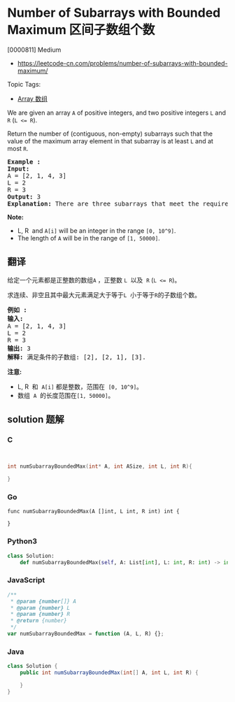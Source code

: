 # Number of Subarrays with Bounded Maximum 区间子数组个数

[0000811] Medium

- https://leetcode-cn.com/problems/number-of-subarrays-with-bounded-maximum/

Topic Tags:

- [Array 数组](https://leetcode-cn.com/tag/array/)

We are given an array `A` of positive integers, and two positive integers `L` and `R` (`L <= R`).

Return the number of (contiguous, non-empty) subarrays such that the value of the maximum array element in that subarray is at least `L` and at most `R`.

<pre><strong>Example :</strong>
<strong>Input:</strong> 
A = [2, 1, 4, 3]
L = 2
R = 3
<strong>Output:</strong> 3
<strong>Explanation:</strong> There are three subarrays that meet the requirements: [2], [2, 1], [3].
</pre>

**Note:**

- L, R  and `A[i]` will be an integer in the range `[0, 10^9]`.
- The length of `A` will be in the range of `[1, 50000]`.

## 翻译

给定一个元素都是正整数的数组`A` ，正整数 `L`  以及  `R` (`L <= R`)。

求连续、非空且其中最大元素满足大于等于`L`  小于等于`R`的子数组个数。

<pre><strong>例如 :</strong>
<strong>输入:</strong> 
A = [2, 1, 4, 3]
L = 2
R = 3
<strong>输出:</strong> 3
<strong>解释:</strong> 满足条件的子数组: [2], [2, 1], [3].
</pre>

**注意:**

- L, R  和  `A[i]` 都是整数，范围在  `[0, 10^9]`。
- 数组  `A`  的长度范围在`[1, 50000]`。

## solution 题解

### C

```c


int numSubarrayBoundedMax(int* A, int ASize, int L, int R){

}


```

### Go

```golang
func numSubarrayBoundedMax(A []int, L int, R int) int {

}
```

### Python3

```python
class Solution:
    def numSubarrayBoundedMax(self, A: List[int], L: int, R: int) -> int:

```

### JavaScript

```javascript
/**
 * @param {number[]} A
 * @param {number} L
 * @param {number} R
 * @return {number}
 */
var numSubarrayBoundedMax = function (A, L, R) {};
```

### Java

```java
class Solution {
    public int numSubarrayBoundedMax(int[] A, int L, int R) {

    }
}
```
